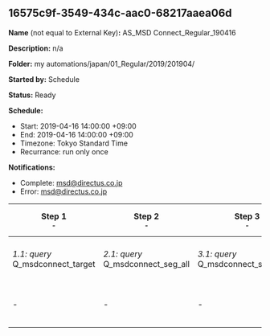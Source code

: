 ## 16575c9f-3549-434c-aac0-68217aaea06d

**Name** (not equal to External Key)**:** AS_MSD Connect_Regular_190416

**Description:** n/a

**Folder:** my automations/japan/01_Regular/2019/201904/

**Started by:** Schedule

**Status:** Ready

**Schedule:**

* Start: 2019-04-16 14:00:00 +09:00
* End: 2019-04-16 14:00:00 +09:00
* Timezone: Tokyo Standard Time
* Recurrance: run only once

**Notifications:**

* Complete: msd@directus.co.jp
* Error: msd@directus.co.jp

| Step 1<br>_<small>-</small>_ | Step 2<br>_<small>-</small>_ | Step 3<br>_<small>-</small>_ | Step 4<br>_<small>-</small>_ | Step 5<br>_<small>-</small>_ | Step 6<br>_<small>-</small>_ | Step 7<br>_<small>-</small>_ |
| --- | --- | --- | --- | --- | --- | --- |
| _1.1: query_<br>Q_msdconnect_target | _2.1: query_<br>Q_msdconnect_seg_all | _3.1: query_<br>Q_msdconnect_seg_all_ex | _4.1: query_<br>Q_msdconnect_seg_pharma | _5.1: query_<br>Q_msdconnect_seg_doctor | _6.1: wait_<br>04:00 午後 | _7.1: emailSend_<br>MA_MSD Connect_Regular_医師用_190416 |
| - | - | - | - | - | - | _7.2: emailSend_<br>MA_MSD Connect_Regular_薬剤師用_190416 |
